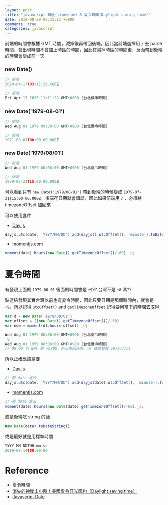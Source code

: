 ```yaml
---
layout: post
title: "javascript 時區(timezone) & 夏令時間(Daylight saving time)"
date: 2019-08-29 00:31:13 +0800
comments: true
categories: javascript
---
```


<!-- more -->

前端的時間會根據 GMT 時間，減掉後再帶回後端，因此當前端選擇用 `/` 去 parse 時間，會出現時間不會加上時區的時間，因此在減掉時區的時間後，反而帶到後端的時間會變成前一天

### new Date()

```js
// 前端
2020-04-17T03:11:29.686Z

// 後端
Fri Apr 17 2020 11:11:29 GMT+0800 (台北標準時間)
```

### new Date('1979-08-01')

```js
// 前端
Wed Aug 01 1979 09:00:00 GMT+0900 (台北夏令時間)

// 後端
1971-08-01T00:00:00.000Z
```

### new Date('1979/08/01')

```js
// 前端
Wed Aug 01 1979 00:00:00 GMT+0900 (台北夏令時間)

// 後端
1979-07-31T15:00:00.000Z
```

可以看到只有 `new Date('1979/08/01')` 帶到後端的時候變成 `1979-07-31T15:00:00.000Z`，後端存日期就會錯誤，因此如果前端用  `/` ，必須將 timezoneOffset 加回來

可以使用套件

* [Day.js](https://day.js.org/en/)

```js
dayjs.utc(date, 'YYYY/MM/DD').add(dayjs().utcOffset(), 'minute').toDate()
```

* [momentjs.com](https://momentjs.com/)

```js
moment(date).hours(new Date().getTimezoneOffset()/-60)._d;
```

# 夏令時間

有發現上面的 `1979-08-01` 後面的時間會是 `+9`?? 台灣不是 `+8` 嗎?? 

點連結發現其實台灣以前也有夏令時間，因此只要日期是那個時間內，就會是 `+9`，所以記得 `utcOffset()` and `getTimezoneOffset` 記得要用當下的時間去取得

```js
var d = new Date('1979/08/01')
var offset = ((new Date().getTimezoneOffset())/-60)
var now = moment(d).hours(offset)._d;

Wed Aug 01 1979 00:00:00 GMT+0900 (台北夏令時間)
 8
Wed Aug 01 1979 08:00:00 GMT+0900 (台北夏令時間)
// 08:00 但 GMT 是 +0900，所以帶回後端，-9 就會變成 1979/7/31
```

所以正確應該是要

* [Day.js](https://day.js.org/en/)

```js
// 帶 date 進去
dayjs.utc(date, 'YYYY/MM/DD').add(dayjs(date).utcOffset(), 'minute').toDate()
```

* [momentjs.com](https://momentjs.com/)

```js
// 帶 date 進去
moment(date).hours(new Date(date).getTimezoneOffset()/-60)._d;
```

或是後端吃 string 的話

```js
new Date(date).toDateString()
```

或是最好就是用標準時間

```js
YYYY-MM-DDTHH:mm:ss
2019-08-14T00:00:00
```

# Reference

* [夏令時間](http://www.freehoro.net/Name/Tutorial/DayLightSavingTime/ZhongHua.html)
* [消失的神祕１小時！美國夏令日光節約（Daylight saving time）](https://solomo.xinmedia.com/travel/15197-Daylightsavingtime)
* <a href="{{ root_url }}/blog/2019/08/29/javascript-date/"> Javascript Date </a>
